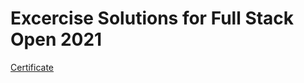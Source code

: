 # Excercise Solutions for Full Stack Open 2021
[Certificate](https://github.com/Ornellasd/full_stack_open/blob/master/certificate-fullstack.png)
